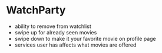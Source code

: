 # WatchParty
- ability to remove from watchlist
- swipe up for already seen movies
- swipe down to make it your favorite movie on profile page
- services user has affects what movies are offered
